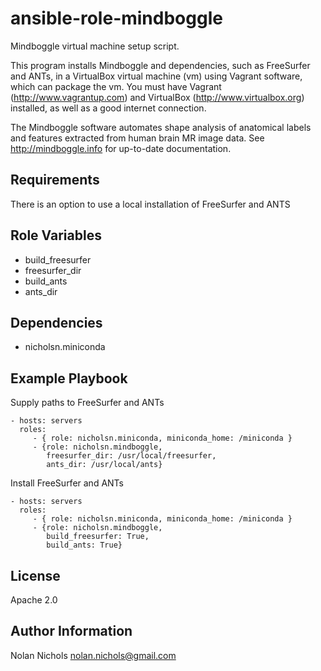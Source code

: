 ansible-role-mindboggle
=======================

Mindboggle virtual machine setup script.

This program installs Mindboggle and dependencies, such as
FreeSurfer and ANTs, in a VirtualBox virtual machine (vm)
using Vagrant software, which can package the vm.
You must have Vagrant (http://www.vagrantup.com) and
VirtualBox (http://www.virtualbox.org) installed,
as well as a good internet connection.

The Mindboggle software automates shape analysis of anatomical labels
and features extracted from human brain MR image data.
See http://mindboggle.info for up-to-date documentation.

Requirements
------------

There is an option to use a local installation of FreeSurfer and ANTS

Role Variables
--------------

- build_freesurfer
- freesurfer_dir
- build_ants
- ants_dir

Dependencies
------------

- nicholsn.miniconda

Example Playbook
-------------------------

Supply paths to FreeSurfer and ANTs

    - hosts: servers
      roles:
         - { role: nicholsn.miniconda, miniconda_home: /miniconda }
         - {role: nicholsn.mindboggle, 
            freesurfer_dir: /usr/local/freesurfer,
            ants_dir: /usr/local/ants}

Install FreeSurfer and ANTs

    - hosts: servers
      roles:
         - { role: nicholsn.miniconda, miniconda_home: /miniconda }
         - {role: nicholsn.mindboggle, 
            build_freesurfer: True,
            build_ants: True}

License
-------

Apache 2.0

Author Information
------------------

Nolan Nichols <nolan.nichols@gmail.com>
